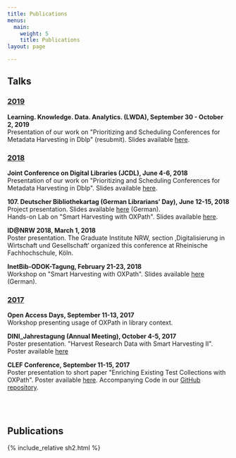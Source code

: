 ```yaml
---
title: Publications
menus:
  main:
    weight: 5
    title: Publications
layout: page

---
```



## Talks

### [2019]()

**Learning. Knowledge. Data. Analytics. (LWDA), September 30 - October 2, 2019**  
Presentation of our work on "Prioritizing and Scheduling Conferences for Metadata Harvesting in Dblp" (resubmit). Slides available [here](https://zenodo.org/record/3466811).

### [2018]()

**Joint Conference on Digital Libraries (JCDL), June 4-6, 2018**  
Presentation of our work on "Prioritizing and Scheduling Conferences for Metadata Harvesting in Dblp". Slides available [here](https://doi.org/10.6084/m9.figshare.6477905.v2).

**107. Deutscher Bibliothekartag (German Librarians’ Day), June 12-15, 2018**  
Project presentation. Slides available [here](https://opus4.kobv.de/opus4-bib-info/frontdoor/index/index/searchtype/collection/id/16752/docId/3626/start/2/rows/20) (German).  
Hands-on Lab on "Smart Harvesting with OXPath". Slides available [here](https://opus4.kobv.de/opus4-bib-info/frontdoor/index/index/searchtype/collection/id/16865/docId/15738/start/0/rows/20).

**ID@NRW 2018, March 1, 2018**  
Poster presentation. The Graduate Institute NRW, section ‚Digitalisierung in Wirtschaft und Gesellschaft‘ organized this conference at Rheinische Fachhochschule, Köln.

**InetBib-ODOK-Tagung, February 21-23, 2018**  
Workshop on "Smart Harvesting with OXPath". Slides available [here](https://eldorado.tu-dortmund.de/handle/2003/36849) (German).


### [2017]()

**Open Access Days, September 11-13, 2017**  
Workshop presenting usage of OXPath in library context.

**DINI_Jahrestagung (Annual Meeting), October 4-5, 2017**  
Poster presentation. "Harvest Research Data with Smart Harvesting II". Poster available [here](https://doi.org/10.6084/m9.figshare.5488114.v1)

**CLEF Conference, September 11-15, 2017**  
Poster presentation to short paper "Enriching Existing Test Collections with OXPath". Poster available [here](https://doi.org/10.1145/3197026.3197069). Accompanying Code in our [GitHub repository](https://github.com/irgroup/clef2017).

<br/><br/>
## Publications

{% include_relative sh2.html %}
